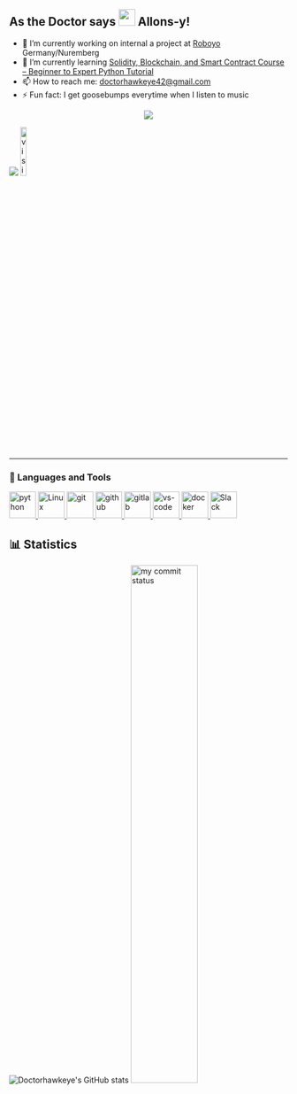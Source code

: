 <!--
**Doctorhawkeye/Doctorhawkeye** is a ✨ _special_ ✨ repository because its `README.md` (this file) appears on your GitHub profile.
-->

## As the Doctor says <img src="https://media.giphy.com/media/hvRJCLFzcasrR4ia7z/giphy.gif" width="30px"> Allons-y!

- 🔭 I’m currently working on internal a project at [Roboyo](https://roboyo.global/) Germany/Nuremberg 
- 🌱 I’m currently learning [Solidity, Blockchain, and Smart Contract Course – Beginner to Expert Python Tutorial](https://www.youtube.com/watch?v=M576WGiDBdQ)
- 📫 How to reach me: doctorhawkeye42@gmail.com
- ⚡ Fun fact: I get goosebumps everytime when I listen to music

<p align="center">
 <a href="#"><img src="https://readme-typing-svg.herokuapp.com/?lines=+Hi%2C%20welcome%20to%20my%20GitHub%20page;Originally%20a%20Mechatronics%20Engineer;4%20years%20of%20Python%20experience;&font=Anton&center=true&width=650&height=120&color=FFD700&vCenter=true&size=45%22"></a>
</p>
                
  [![](https://img.shields.io/badge/linkedin-%230077B5.svg?&style=for-the-badge&logo=linkedin&logoColor=white)](www.linkedin.com/in/batuhan-oguz-Doctorhawkeye) 
 <img src="https://komarev.com/ghpvc/?username=Doctorhawkeye" alt="visitor counter" width="15%"/>
<!-- <p align="center">  </p> -->

___

### 🧰 Languages and Tools
<p>
<a href="#" target="_blank"> <img src="https://www.vectorlogo.zone/logos/python/python-horizontal.svg" alt="python"  height="48"/> </a> 
<!-- <a href="#" target="_blank"> <img src="https://www.vectorlogo.zone/logos/java/java-ar21.svg" alt="Java"  height="48"/> </a> -->
<a href="#" target="_blank"> <img src="https://www.vectorlogo.zone/logos/linux/linux-ar21.svg" alt="Linux"  height="48"/> </a> 
<a href="#" target="_blank"> <img src="https://www.vectorlogo.zone/logos/git-scm/git-scm-ar21.svg" alt="git"  height="48"/> </a> 
<a href="#" target="_blank"> <img src="https://1000logos.net/wp-content/uploads/2021/05/GitHub-logo.png" alt="github" height="48"/> </a>
<a href="#" target="_blank"> <img src="https://www.vectorlogo.zone/logos/gitlab/gitlab-ar21.svg" alt="gitlab" height="48"/> </a>
<a href="#" target="_blank"> <img src="https://www.vectorlogo.zone/logos/visualstudio_code/visualstudio_code-ar21.svg" alt="vs-code" height="48"/> </a>
<a href="#" target="_blank"> <img src="https://www.vectorlogo.zone/logos/docker/docker-ar21.svg" alt="docker" height="48"/> </a>           
<a href="#" target="_blank"> <img src="https://www.vectorlogo.zone/logos/slack/slack-ar21.svg" alt="Slack" height="48"/> </a> 
</p>

## 📊 Statistics

![Doctorhawkeye's GitHub stats](https://github-readme-stats.vercel.app/api?username=Doctorhawkeye&theme=great-gatsby&show_icons=true)
<img src="https://github-readme-streak-stats.herokuapp.com/?user=Doctorhawkeye&theme=great-gatsby&show_icons=true" alt="my commit status" width="49%" /> </p>

